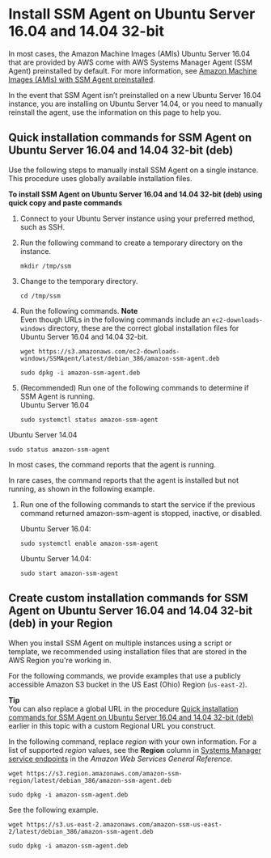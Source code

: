 # Install SSM Agent on Ubuntu Server 16\.04 and 14\.04 32\-bit<a name="agent-install-ubuntu-32"></a>

In most cases, the Amazon Machine Images \(AMIs\) Ubuntu Server 16\.04 that are provided by AWS come with AWS Systems Manager Agent \(SSM Agent\) preinstalled by default\. For more information, see [Amazon Machine Images \(AMIs\) with SSM Agent preinstalled](ami-preinstalled-agent.md)\.

In the event that SSM Agent isn’t preinstalled on a new Ubuntu Server 16\.04 instance, you are installing on Ubuntu Server 14\.04, or you need to manually reinstall the agent, use the information on this page to help you\.

## Quick installation commands for SSM Agent on Ubuntu Server 16\.04 and 14\.04 32\-bit \(deb\)<a name="quick-install-ub-16-14-32-bit"></a>

Use the following steps to manually install SSM Agent on a single instance\. This procedure uses globally available installation files\. 

**To install SSM Agent on Ubuntu Server 16\.04 and 14\.04 32\-bit \(deb\) using quick copy and paste commands**

1. Connect to your Ubuntu Server instance using your preferred method, such as SSH\.

1. Run the following command to create a temporary directory on the instance\.

   ```
   mkdir /tmp/ssm
   ```

1. Change to the temporary directory\.

   ```
   cd /tmp/ssm
   ```

1. Run the following commands\.
**Note**  
Even though URLs in the following commands include an `ec2-downloads-windows` directory, these are the correct global installation files for Ubuntu Server 16\.04 and 14\.04 32\-bit\. 

   ```
   wget https://s3.amazonaws.com/ec2-downloads-windows/SSMAgent/latest/debian_386/amazon-ssm-agent.deb
   ```

   ```
   sudo dpkg -i amazon-ssm-agent.deb
   ```

1. \(Recommended\) Run one of the following commands to determine if SSM Agent is running\.   
Ubuntu Server 16\.04  

   ```
   sudo systemctl status amazon-ssm-agent
   ```  
Ubuntu Server 14\.04  

   ```
   sudo status amazon-ssm-agent
   ```

   In most cases, the command reports that the agent is running\.

   In rare cases, the command reports that the agent is installed but not running, as shown in the following example\.

1. Run one of the following commands to start the service if the previous command returned amazon\-ssm\-agent is stopped, inactive, or disabled\.

   Ubuntu Server 16\.04:

   ```
   sudo systemctl enable amazon-ssm-agent
   ```

   Ubuntu Server 14\.04:

   ```
   sudo start amazon-ssm-agent
   ```

## Create custom installation commands for SSM Agent on Ubuntu Server 16\.04 and 14\.04 32\-bit \(deb\) in your Region<a name="custom-url-ub-16-14-32-bit"></a>

When you install SSM Agent on multiple instances using a script or template, we recommended using installation files that are stored in the AWS Region you're working in\. 

For the following commands, we provide examples that use a publicly accessible Amazon S3 bucket in the US East \(Ohio\) Region \(`us-east-2`\)\. 

**Tip**  
You can also replace a global URL in the procedure [Quick installation commands for SSM Agent on Ubuntu Server 16\.04 and 14\.04 32\-bit \(deb\)](#quick-install-ub-16-14-32-bit) earlier in this topic with a custom Regional URL you construct\.

In the following command, replace *region* with your own information\. For a list of supported *region* values, see the **Region** column in [Systems Manager service endpoints](https://docs.aws.amazon.com/general/latest/gr/ssm.html#ssm_region) in the *Amazon Web Services General Reference*\.

```
wget https://s3.region.amazonaws.com/amazon-ssm-region/latest/debian_386/amazon-ssm-agent.deb
```

```
sudo dpkg -i amazon-ssm-agent.deb
```

See the following example\.

```
wget https://s3.us-east-2.amazonaws.com/amazon-ssm-us-east-2/latest/debian_386/amazon-ssm-agent.deb
```

```
sudo dpkg -i amazon-ssm-agent.deb
```